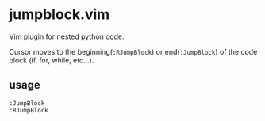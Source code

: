 # jumpblock.vim

Vim plugin for nested python code.

Cursor moves to the beginning(`:RJumpBlock`) or end(`:JumpBlock`) of the code block (if, for, while, etc...).
## usage
```
:JumpBlock
:RJumpBlock
```
